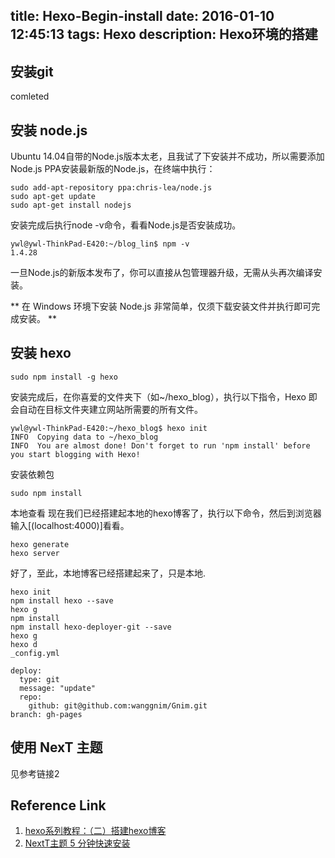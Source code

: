 title: Hexo-Begin-install
date: 2016-01-10 12:45:13
tags: Hexo
description: Hexo环境的搭建
---

## 安装git

comleted

## 安装 node.js

Ubuntu 14.04自带的Node.js版本太老，且我试了下安装并不成功，所以需要添加Node.js PPA安装最新版的Node.js，在终端中执行：
```
sudo add-apt-repository ppa:chris-lea/node.js
sudo apt-get update
sudo apt-get install nodejs
```

安装完成后执行node -v命令，看看Node.js是否安装成功。
```
ywl@ywl-ThinkPad-E420:~/blog_lin$ npm -v
1.4.28
```
一旦Node.js的新版本发布了，你可以直接从包管理器升级，无需从头再次编译安装。

** 在 Windows 环境下安装 Node.js 非常简单，仅须下载安装文件并执行即可完成安装。 **

##  安装 hexo

```
sudo npm install -g hexo
```

安装完成后，在你喜爱的文件夹下（如~/hexo_blog），执行以下指令，Hexo 即会自动在目标文件夹建立网站所需要的所有文件。
```
ywl@ywl-ThinkPad-E420:~/hexo_blog$ hexo init
INFO  Copying data to ~/hexo_blog
INFO  You are almost done! Don't forget to run 'npm install' before you start blogging with Hexo!
```

安装依赖包
```
sudo npm install
```

本地查看
现在我们已经搭建起本地的hexo博客了，执行以下命令，然后到浏览器输入[(localhost:4000)]看看。
```
hexo generate
hexo server
```

好了，至此，本地博客已经搭建起来了，只是本地.
```
hexo init
npm install hexo --save
hexo g
npm install
npm install hexo-deployer-git --save
hexo g
hexo d
_config.yml

deploy:
  type: git
  message: "update"
  repo: 
    github: git@github.com:wanggnim/Gnim.git
branch: gh-pages
```


## 使用 NexT 主题

见参考链接2

## Reference Link
1. [hexo系列教程：（二）搭建hexo博客](http://zipperary.com/2013/05/28/hexo-guide-2/)
2. [NextT主题 5 分钟快速安装](http://theme-next.iissnan.com/five-minutes-setup.html)
